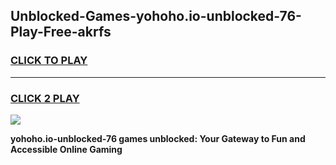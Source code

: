 
## Unblocked-Games-yohoho.io-unblocked-76-Play-Free-akrfs
<h3>
<a href="https://premium76.site?title=yohoho.io-unblocked-76&ref=12A">CLICK TO PLAY</a></h3>
<hr>

<h3>
<a href="https://premium76.site?title=yohoho.io-unblocked-76&ref=12A">CLICK 2 PLAY</a>
  
</h3>

<a href="https://premium76.site?title=yohoho.io-unblocked-76&ref=12A"><img src="https://clearcache.store/games.png"></a>


**yohoho.io-unblocked-76 games unblocked: Your Gateway to Fun and Accessible Online Gaming**

